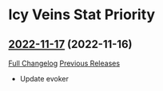 # Icy Veins Stat Priority

## [2022-11-17](https://github.com/enderneko/IcyVeinsStatPriority/tree/2022-11-17) (2022-11-16)
[Full Changelog](https://github.com/enderneko/IcyVeinsStatPriority/compare/2022-10-30...2022-11-17) [Previous Releases](https://github.com/enderneko/IcyVeinsStatPriority/releases)

- Update evoker  

